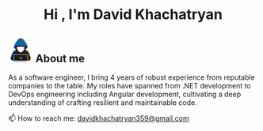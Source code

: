 <h1 align="center"><b>Hi , I'm David Khachatryan </b></h1>

## <picture><img src="https://github.com/davidkhachatryan123/davidkhachatryan123/raw/main/assets/about_me.gif" width = 50px></picture> **About me**

As a software engineer, I bring 4 years of robust experience from reputable companies to the table. My roles have spanned from .NET development to DevOps engineering including Angular development, cultivating a deep understanding of crafting resilient and maintainable code.

📫 How to reach me: davidkhachatryan359@gmail.com
